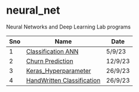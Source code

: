 # neural_net
Neural Networks and Deep Learning Lab  programs

|Sno|Name|Date|
|--|--|--|
|1|[Classification ANN]()|5/9/23|
|2|[Churn Prediction](Ann_Churn%20Prediction.ipynb)|12/9/23|
|3|[Keras_Hyperparameter](Keras_Hyperparameter.ipynb)|26/9/23|
|4|[HandWritten Classification](HandWritten%20Classification.ipynb)|26/9/23|
